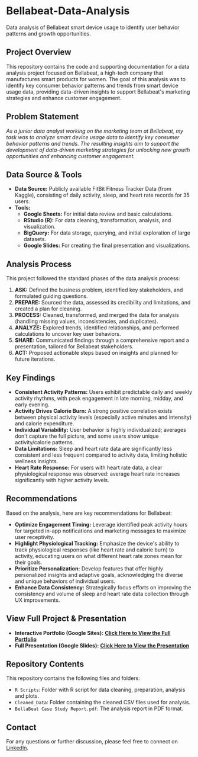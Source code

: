 # Bellabeat-Data-Analysis
Data analysis of Bellabeat smart device usage to identify user behavior patterns and growth opportunities.

## Project Overview

This repository contains the code and supporting documentation for a data analysis project focused on Bellabeat, a high-tech company that manufactures smart products for women. The goal of this analysis was to identify key consumer behavior patterns and trends from smart device usage data, providing data-driven insights to support Bellabeat's marketing strategies and enhance customer engagement.

## Problem Statement

*As a junior data analyst working on the marketing team at Bellabeat, my task was to analyze smart device usage data to identify key consumer behavior patterns and trends. The resulting insights aim to support the development of data-driven marketing strategies for unlocking new growth opportunities and enhancing customer engagement.*

## Data Source & Tools

* **Data Source:** Publicly available FitBit Fitness Tracker Data (from Kaggle), consisting of daily activity, sleep, and heart rate records for 35 users.
* **Tools:**
   * **Google Sheets:** For initial data review and basic calculations.
   * **RStudio (R):** For data cleaning, transformation, analysis, and visualization.
   * **BigQuery:** For data storage, querying, and initial exploration of large datasets.
   * **Google Slides:** For creating the final presentation and visualizations.

## Analysis Process

This project followed the standard phases of the data analysis process:

1.  **ASK:** Defined the business problem, identified key stakeholders, and formulated guiding questions.
2.  **PREPARE:** Sourced the data, assessed its credibility and limitations, and created a plan for cleaning.
3.  **PROCESS:** Cleaned, transformed, and merged the data for analysis (handling missing values, inconsistencies, and duplicates).
4.  **ANALYZE:** Explored trends, identified relationships, and performed calculations to uncover key user behaviors.
5.  **SHARE:** Communicated findings through a comprehensive report and a presentation, tailored for Bellabeat stakeholders.
6.  **ACT:** Proposed actionable steps based on insights and planned for future iterations.

## Key Findings

* **Consistent Activity Patterns:** Users exhibit predictable daily and weekly activity rhythms, with peak engagement in late morning, midday, and early evening.
* **Activity Drives Calorie Burn:** A strong positive correlation exists between physical activity levels (especially active minutes and intensity) and calorie expenditure.
* **Individual Variability:** User behavior is highly individualized; averages don't capture the full picture, and some users show unique activity/calorie patterns.
* **Data Limitations:** Sleep and heart rate data are significantly less consistent and less frequent compared to activity data, limiting holistic wellness insights.
* **Heart Rate Response:** For users with heart rate data, a clear physiological response was observed: average heart rate increases significantly with higher activity levels.

## Recommendations

Based on the analysis, here are key recommendations for Bellabeat:

* **Optimize Engagement Timing:** Leverage identified peak activity hours for targeted in-app notifications and marketing messages to maximize user receptivity.
* **Highlight Physiological Tracking:** Emphasize the device's ability to track physiological responses (like heart rate and calorie burn) to activity, educating users on what different heart rate zones mean for their goals.
* **Prioritize Personalization:** Develop features that offer highly personalized insights and adaptive goals, acknowledging the diverse and unique behaviors of individual users.
* **Enhance Data Consistency:** Strategically focus efforts on improving the consistency and volume of sleep and heart rate data collection through UX improvements.

## View Full Project & Presentation

* **Interactive Portfolio (Google Sites):** [**Click Here to View the Full Portfolio**](https://sites.google.com/view/carolinaabelho-portfolio/bellabeat-case-study)
* **Full Presentation (Google Slides):** [**Click Here to View the Presentation**](https://docs.google.com/presentation/d/1Oh-CWmKvwfw1mXeauwJqlwoO88pRLObFejMcE8nHIDc/edit?usp=sharing)

## Repository Contents

This repository contains the following files and folders:

* `R Scripts`: Folder with R script for data cleaning, preparation, analysis and plots.
* `Cleaned_Data`: Folder containing the cleaned CSV files used for analysis.
* `BellaBeat Case Study Report.pdf`: The analysis report in PDF format.

## Contact

For any questions or further discussion, please feel free to connect on [LinkedIn](https://www.linkedin.com/in/yourlinkedinprofile/).
